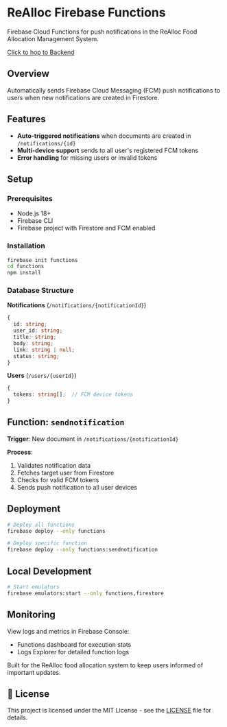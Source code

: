 # ReAlloc Firebase Functions

Firebase Cloud Functions for push notifications in the ReAlloc Food Allocation Management System.

[Click to hop to Backend](https://github.com/Daryl0101/realloc-be)

## Overview

Automatically sends Firebase Cloud Messaging (FCM) push notifications to users when new notifications are created in Firestore.

## Features

- **Auto-triggered notifications** when documents are created in `/notifications/{id}`
- **Multi-device support** sends to all user's registered FCM tokens
- **Error handling** for missing users or invalid tokens

## Setup

### Prerequisites
- Node.js 18+
- Firebase CLI
- Firebase project with Firestore and FCM enabled

### Installation
```bash
firebase init functions
cd functions
npm install
```

### Database Structure

**Notifications** (`/notifications/{notificationId}`)
```typescript
{
  id: string;
  user_id: string;
  title: string;
  body: string;
  link: string | null;
  status: string;
}
```

**Users** (`/users/{userId}`)
```typescript
{
  tokens: string[];  // FCM device tokens
}
```

## Function: `sendnotification`

**Trigger**: New document in `/notifications/{notificationId}`

**Process**:
1. Validates notification data
2. Fetches target user from Firestore
3. Checks for valid FCM tokens
4. Sends push notification to all user devices

## Deployment

```bash
# Deploy all functions
firebase deploy --only functions

# Deploy specific function
firebase deploy --only functions:sendnotification
```

## Local Development

```bash
# Start emulators
firebase emulators:start --only functions,firestore
```

## Monitoring

View logs and metrics in Firebase Console:
- Functions dashboard for execution stats
- Logs Explorer for detailed function logs

Built for the ReAlloc food allocation system to keep users informed of important updates.

## 📄 License

This project is licensed under the MIT License - see the [LICENSE](LICENSE) file for details.
